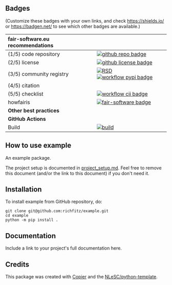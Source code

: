 ## Badges

(Customize these badges with your own links, and check https://shields.io/ or https://badgen.net/ to see which other badges are available.)

| fair-software.eu recommendations | |
| :-- | :--  |
| (1/5) code repository              | [![github repo badge](https://img.shields.io/badge/github-repo-000.svg?logo=github&labelColor=gray&color=blue)](https://github.com/richfitz/example) |
| (2/5) license                      | [![github license badge](https://img.shields.io/github/license/richfitz/example)](https://github.com/richfitz/example) |
| (3/5) community registry           | [![RSD](https://img.shields.io/badge/rsd-example-00a3e3.svg)](https://www.research-software.nl/software/example) [![workflow pypi badge](https://img.shields.io/pypi/v/example.svg?colorB=blue)](https://pypi.python.org/project/example/) |
| (4/5) citation                     | |
| (5/5) checklist                    | [![workflow cii badge](https://bestpractices.coreinfrastructure.org/projects/<replace-with-created-project-identifier>/badge)](https://bestpractices.coreinfrastructure.org/projects/<replace-with-created-project-identifier>) |
| howfairis                          | [![fair-software badge](https://img.shields.io/badge/fair--software.eu-%E2%97%8F%20%20%E2%97%8F%20%20%E2%97%8F%20%20%E2%97%8F%20%20%E2%97%8B-yellow)](https://fair-software.eu) |
| **Other best practices**           | &nbsp; |
| **GitHub Actions**                 | &nbsp; |
| Build                              | [![build](https://github.com/richfitz/example/actions/workflows/build.yml/badge.svg)](https://github.com/richfitz/example/actions/workflows/build.yml) |
## How to use example

An example package.

The project setup is documented in [project_setup.md](project_setup.md). Feel free to remove this document (and/or the link to this document) if you don't need it.

## Installation

To install example from GitHub repository, do:

```console
git clone git@github.com:richfitz/example.git
cd example
python -m pip install .
```

## Documentation

Include a link to your project's full documentation here.



## Credits

This package was created with [Copier](https://github.com/copier-org/copier) and the [NLeSC/python-template](https://github.com/NLeSC/python-template).
